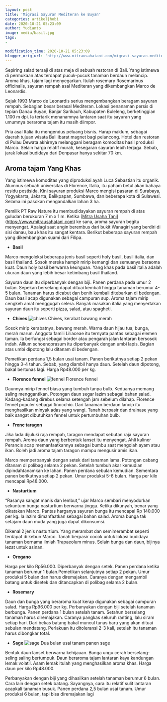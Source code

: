 ```yaml
---
layout: post
title: 'Migrasi Sayuran Mediteran ke Buyan'
categories: artikel|hobi
date: 2020-10-21 05:23:09
author: Yudianto
image: media/basil.jpg
tags:
- 

modification_time: 2020-10-21 05:23:09
blogger_orig_url: "http://www.mitrausahatani.com/migrasi-sayuran-mediteran-ke-buyan.html"
---
```


Sepiring salad tersaji di atas meja di sebuah restoran di Bali. Yang istimewa
di permukaan atas terdapat pucuk-pucuk tanaman berdaun melancip. Aroma khas,
tajam lagi menyegarkan. Itulah rosemary Rosemarinus officinalis, sayuran
rempah asal Mediteran yang dikembangkan Marco de Leonardis.

Sejak 1993 Marco de Leonardis serius mengembangkan beragam sayuran rempah.
Sebagian besar berasal Mediteran. Lokasi penanaman persis di tepian Danau
Buyan, Banjar Sarikauh, Kabupaten Buleleng, berketinggian 1.100 m dpi. Ia
tertarik menanamnya lantaran saat itu sayuran yang umumnya beraroma tajam itu
masih diimpor.

Pria asal Italia itu mengendus peluang bisnis. Harap maklum, sebagai daerah
tujuan wisata Bali ibarat magnet bagi pelancong. Hotel dan restoran di Pulau
Dewata akhirnya melanggani beragam komoditas hasil produksi Marco. Selain
harga relatif murah, kesegaran sayuran lebih terjaga. Sebab, jarak lokasi
budidaya dari Denpasar hanya sekitar 70 km.

## Aroma tajam Yang Khas

Yang istimewa komoditas yang diproduksi ayah Luca Sebastian itu organik.
Alumnus sebuah universitas di Florence, Italia, itu paham betul akan bahaya
residu pestisida. Kini sayuran produksi Marco mengisi pasaran di Surabaya,
Yogyakarta, Jakarta, Balikpapan, Sumbawa, dan beberapa kota di Sulawesi.
Selama ini pasokan mengandalkan lahan 3 ha.

Pemilik PT Raw Nature itu membudidayakan sayuran rempah di atas guludan
berukuran 7 m x 1 m. Ketika [[Mitra Usaha
Tani](https://www.mitrausahatani.com)](https://www.mitrausahatani.com) ke sana, aroma sayuran
begitu menyengat. Apalagi saat angin berembus dari bukit Wanagiri yang berdiri
di sisi danau, bau khas itu sangat kentara. Berikut beberapa sayuran rempah
yang dikembangkan suami dari Filipa.

  * **Basil**

Marco mengoleksi beberapa jenis basil seperti holy basil, basil italia, dan
basil thailand. Sosok mereka hampir mirip kemangi dan semuanya beraoma kuat.
Daun holy basil berwarna keunguan. Yang khas pada basil italia adalah ukuran
daun yang lebih besar ketimbang basil thailand.

Sayuran daun itu diperbanyak dengan biji. Panen perdana pada umur 2 bulan.
Sepekan berselang dapat dituai kembali hingga tanaman berumur 4-5 bulan.
Tanaman harus dicabut dan benih kembali ditebarkan di bedengan. Daun basil
acap digunakan sebagai campuran sup. Aroma tajam mirip cengkeh amat menggugah
selera. Banyak masakan italia yang menyertakan sayuran daun itu seperti pizza,
salad, atau spagheti.

  * **Chives** ![chives](https://1.bp.blogspot.com/-Zzi3MkLXS0I/X4_EeuGhPRI/AAAAAAAAD2Y/zd0Yyz9ytVUTkNiUVpDj2AyRcIgYSTnTQCLcBGAsYHQ/s546/chives.jpg) Chives, kerabat bawang merah

Sosok mirip kerabatnya, bawang merah. Warna daun hijau tua; bunga, merah
marun. Anggota famili Liliaceae itu ternyata pantas sebagai elemen taman. Ia
berfungsi sebagai border atau pengarah jalan lantaran bersosok indah. Allium
schoenoprasum itu diperbanyak dengan umbi lapis. Bagian atas umbi dipotong
lalu ditanam di bedengan.

Pemetikan perdana 1,5 bulan usai tanam. Panen berikutnya setiap 2 pekan hingga
3-4 tahun. Sebab, yang diambil hanya daun. Setelah daun dipotong, bakal
bertunas lagi. Harga Rp48.000 per kg.

  * **Florence fennel** ![fennel](https://1.bp.blogspot.com/-FX1tu7NcdWY/X4_EelXgJlI/AAAAAAAAD2U/BeimO8h0l6UitbHu7taPGs6W9RA7kxKGACLcBGAsYHQ/s619/florence.jpg) Florence fennel

Daunnya mirip fennel biasa yang tumbuh tanpa bulb. Keduanya memang saling
menggantikan. Potongan daun segar lazim sebagai bahan salad. Kadang-kadang
direbus selama setengah jam sebelum dilahap. Florence fennel populer sebagai
finocchio. Dari tanaman berdaun lancip itu menghasilkan minyak adas yang
wangi. Tanah berpasir dan drainase yang baik sangat dibutuhkan fennel untuk
pertumbuhan bulb.

  * **Frenc taragon**

Jika lada dijuluki raja rempah, taragon mendapat sebutan raja sayuran rempah.
Aroma daun yang berbentuk lanset itu menyengat. Ahli kuliner Perancis acap
memanfaatkannya sebagai bumbu saat mengolah ayam atau ikan. Boleh jadi aroma
tajam taragon mampu mengusir amis ikan.

Marco memperbanyak dengan setek dari tanaman lama. Potongan cabang ditanam di
polibag selama 2 pekan. Setelah tumbuh akar kemudian dipindahtanamkan ke
lahan. Panen perdana sebulan kemudian. Sementara panen berikutnya setiap 2
pekan. Umur produksi 5-6 bulan. Harga per kilo mencapai Rp48.000.

  * **Nasturtium**

“Rasanya sangat manis dan lembut,” ujar Marco sembari menyodorkan sekuntum
bunga nasturtium berwarna jingga. Ketika dikunyah, benar yang dikatakan Marco.
Pantas harganya sayuran bunga itu mencapai Rp 140.000 per kg. Ia lazim
dimanfaatkan sebagai bahan salad. Aroma bunga tak setajam daun muda yang juga
dapat dikonsumsi.

Dikenal 2 jenis nasturtium. Yang merambat dan semimerambat seperti terdapat di
kebun Marco. Tanah berpasir cocok untuk lokasi budidaya tanaman bernama ilmiah
Trapaeolum minus. Selain bunga dan daun, bijinya lezat untuk asinan.

  * **Oregano**

Harga per kilo Rp56.000. Diperbanyak dengan setek. Panen perdana ketika
tanaman berumur 1 bulan.Pemetikan selanjutnya setiap 2 pekan. Umur produksi 5
bulan dan harus diremajakan. Caranya dengan mengambil batang untuk disetek dan
ditancapkan di polibag selama 2 bulan.

  * **Rosemary**

Daun dan bunga yang beraroma kuat kerap digunakan sebagai campuran salad.
Harga Rp96.000 per kg. Perbanyakan dengan biji setelah tanaman berbunga. Panen
perdana 1 bulan setelah tanam. Setahun berselang tanaman harus diremajakan.
Caranya pangkas seluruh ranting, lalu siram setiap hari. Dari bekas batang
bakal muncul tunas baru yang akan dituai sebulan mendatang. Perlakuan itu
ditoleransi 2-3 kali, setelah itu tanaman harus dibongkar total.

  * **Sage** ![sage](https://1.bp.blogspot.com/-pcLdEdndg7E/X4_EeqezssI/AAAAAAAAD2Q/pP8Ag4jIbkcdOKT4INtPuW4knTLSc2zYQCLcBGAsYHQ/s651/sage.jpg) Dua bulan usai tanam panen sage

Bentuk daun lanset berwarna kehijauan. Bunga ungu cerah berselang-seling
saling bertumpuk. Daun beraroma tajam lantaran kaya kandungan lemak volatil.
Asam lemak itulah yang menghasilkan aroma khas. Harga daun per kilo Rp48.000.

Perbanyakan dengan biji yang dihasilkan setelah tanaman berumur 6 bulan. Cara
lain dengan setek batang. Sayangnya, cara itu relatif sulit lantaran acapkali
tanaman busuk. Panen perdana 2,5 bulan usai tanam. Umur produksi 6 bulan, tapi
bisa diremajakan lagi


